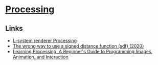 # [Processing](https://processing.org/)

## Links

- [L-system renderer Processing](https://github.com/MaximSchoemaker/l_system_renderer_processing)
- [The wrong way to use a signed distance function (sdf) (2020)](https://wblut.com/the-wrong-way-to-use-a-signed-distance-function/)
- [Learning Processing: A Beginner's Guide to Programming Images, Animation, and Interaction](http://learningprocessing.com/)
